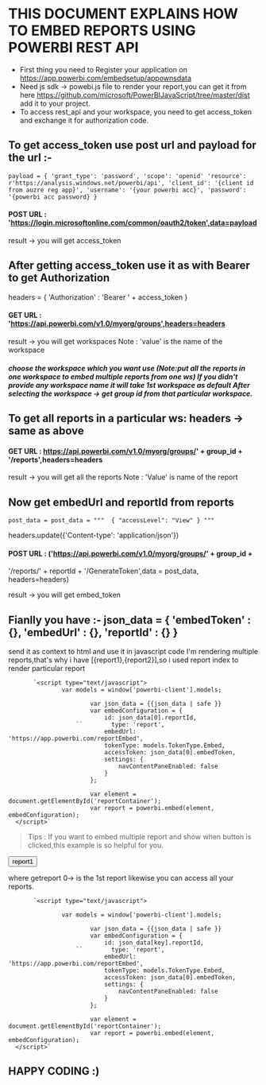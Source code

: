 # THIS DOCUMENT EXPLAINS HOW TO EMBED REPORTS USING POWERBI REST API

- First thing you need to Register your application on https://app.powerbi.com/embedsetup/appownsdata 
- Need js sdk -> powebi.js file to render your report,you can get it from here https://github.com/microsoft/PowerBIJavaScript/tree/master/dist add it to your project.
- To access rest_api and your workspace, you need to get access_token and exchange it for authorization code.

## To get access_token use post url and payload for the url :-

`payload = {
           'grant_type': 'password',
           'scope': 'openid'
           'resource': r'https://analysis.windows.net/powerbi/api',
           'client_id': '{client id from auzre reg app}',
           'username': '{your powerbi acc}',
           'password': '{powerbi acc password}
 }`
           
          
#### POST URL : 'https://login.microsoftonline.com/common/oauth2/token',data=payload

result -> you will get access_token

## After getting access_token use it as with Bearer to get Authorization

headers = { 'Authorization' : 'Bearer ' + access_token }

#### GET URL : 'https://api.powerbi.com/v1.0/myorg/groups',headers=headers

result -> you will get workspaces Note : 'value' is the name of the workspace

##### choose the workspace which you want use (Note:put all the reports in one workspace to embed multiple reports from one ws) If you didn't provide any workspace name it will take 1st workspace as default After selecting the workspace -> get group id from that particular workspace.

## To get all reports in a particular ws: headers -> same as above

#### GET URL : https://api.powerbi.com/v1.0/myorg/groups/' + group_id + '/reports',headers=headers

result -> you will get all the reports Note : 'Value' is name of the report

## Now get embedUrl and reportId from reports

`post_data = post_data =
""" 
{ "accessLevel": "View" }
"""`

headers.update({'Content-type': 'application/json'})

#### POST URL : ('https://api.powerbi.com/v1.0/myorg/groups/' + group_id +
'/reports/' + reportId + '/GenerateToken',data = post_data, headers=headers)

result -> you will get embed_token

## Fianlly you have :- json_data = { 'embedToken' : {}, 'embedUrl' : {}, 'reportId' : {} }

send it as context to html and use it in javascript code I'm rendering multiple reports,that's why i have [{report1},{report2}],so i used report index to render particular report

           `<script type="text/javascript">
                   var models = window['powerbi-client'].models;

                           var json_data = {{json_data | safe }}
                           var embedConfiguration = {
                               id: json_data[0].reportId,
                       ``        type: 'report',
                               embedUrl: 'https://app.powerbi.com/reportEmbed',
                               tokenType: models.TokenType.Embed,
                               accessToken: json_data[0].embedToken,
                               settings: {
                                   navContentPaneEnabled: false
                               }
                           };

                           var element = document.getElementById('reportContainer');
                           var report = powerbi.embed(element, embedConfiguration); 
      </script>`
> Tips : If you want to embed multiple report and show when button is clicked,this example is so helpful for you.

<button type="button" onclick="getreport(0)" class="btn btn-primary">report1</button>

where getreport 0-> is the 1st report likewise you can access all your reports.

           `<script type="text/javascript">

                   var models = window['powerbi-client'].models;

                           var json_data = {{json_data | safe }}
                           var embedConfiguration = {
                               id: json_data[key].reportId,
                       ``        type: 'report',
                               embedUrl: 'https://app.powerbi.com/reportEmbed',
                               tokenType: models.TokenType.Embed,
                               accessToken: json_data[0].embedToken,
                               settings: {
                                   navContentPaneEnabled: false
                               }
                           };

                           var element = document.getElementById('reportContainer');
                           var report = powerbi.embed(element, embedConfiguration); 
      </script>`

## HAPPY CODING :)
